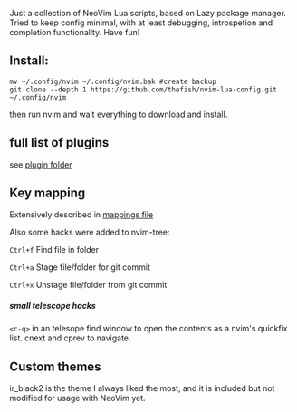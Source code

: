 Just a collection of NeoVim Lua scripts, based on Lazy package manager.
Tried to keep config minimal, with at least debugging, introspetion and completion functionality.
Have fun!

Install:
---
```
mv ~/.config/nvim ~/.config/nvim.bak #create backup
git clone --depth 1 https://github.com/thefish/nvim-lua-config.git ~/.config/nvim

```
then run nvim and wait everything to download and install.

full list of plugins
---
see [plugin folder](lua/thefish/plugins)

Key mapping
---
Extensively described in [mappings file](lua/thefish/core/mappings.lua)

Also some hacks were added to nvim-tree:

```Ctrl+f``` Find file in folder

```Ctrl+a``` Stage file/folder for git commit

```Ctrl+x``` Unstage file/folder from git commit


##### small telescope hacks

```<c-q>``` in an telesope find window to open the contents as a nvim's quickfix list. cnext and cprev to navigate. 


Custom themes
---
ir_black2 is the theme I always liked the most, and it is included but not modified for usage with NeoVim yet.

